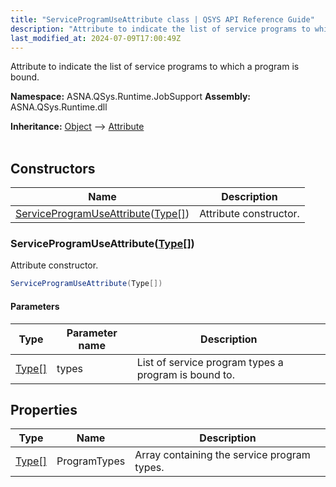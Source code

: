 ```yaml
---
title: "ServiceProgramUseAttribute class | QSYS API Reference Guide"
description: "Attribute to indicate the list of service programs to which a program is bound. "
last_modified_at: 2024-07-09T17:00:49Z
---
```


Attribute to indicate the list of service programs to which a program is bound.

**Namespace:** ASNA.QSys.Runtime.JobSupport
**Assembly:** ASNA.QSys.Runtime.dll

**Inheritance:** [Object](https://docs.microsoft.com/en-us/dotnet/api/system.object) --> [Attribute](https://docs.microsoft.com/en-us/dotnet/api/system.attribute)
<br>
<br>

## Constructors

| Name | Description |
| --- | --- |
| [ServiceProgramUseAttribute](#serviceprogramuseattributetype)([Type\[\]](https://docs.microsoft.com/en-us/dotnet/api/system.type)) | Attribute constructor.

### ServiceProgramUseAttribute([Type\[\]](https://docs.microsoft.com/en-us/dotnet/api/system.type))

Attribute constructor.

```cs
ServiceProgramUseAttribute(Type[])
```

#### Parameters

| Type | Parameter name | Description
| --- | --- | ---
| [Type\[\]](https://docs.microsoft.com/en-us/dotnet/api/system.type) | types | List of service program types a program is bound to.

## Properties

| Type | Name | Description
| --- | --- | --- 
| [Type\[\]](https://docs.microsoft.com/en-us/dotnet/api/system.type) | ProgramTypes | Array containing the service program types. |
